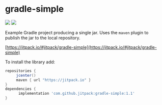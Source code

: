 # gradle-simple

[![](https://jitpack.io/v/jitpack/gradle-simple.svg?label=Release)](https://jitpack.io/#jitpack/gradle-simple) [![](https://jitci.com/gh/jitpack/gradle-simple/svg)](https://jitci.com/gh/jitpack/gradle-simple)

Example Gradle project producing a single jar. Uses the `maven` plugin to publish the jar to the local repository.

[https://jitpack.io/#jitpack/gradle-simple](https://jitpack.io/#jitpack/gradle-simple)

To install the library add: 
 
   ```gradle
   repositories { 
        jcenter()
        maven { url "https://jitpack.io" }
   }
   dependencies {
         implementation 'com.github.jitpack:gradle-simple:1.1'
   }
   ```  

